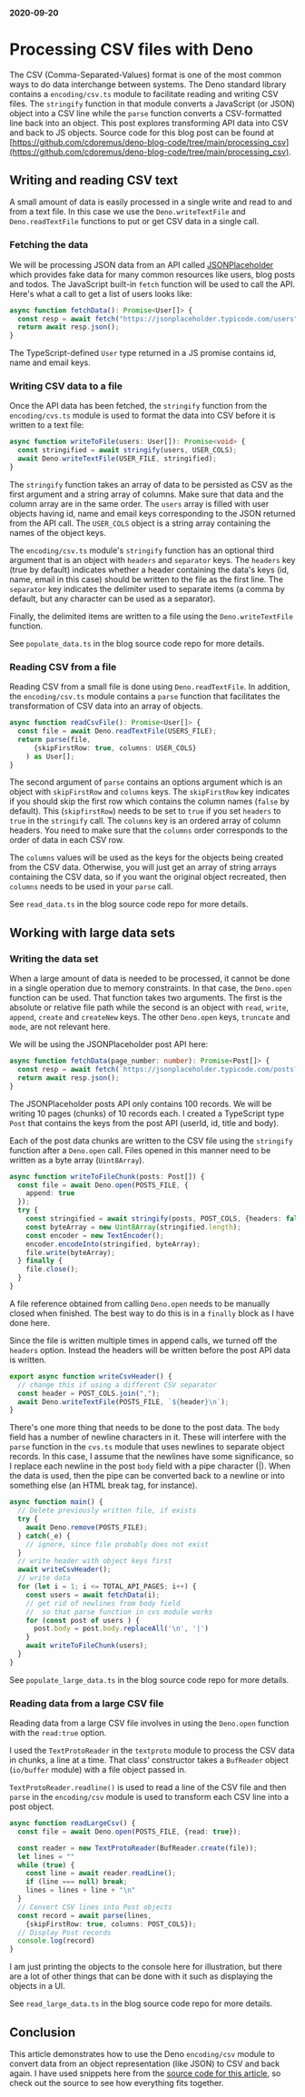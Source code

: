 #### 2020-09-20

# Processing CSV files with Deno

The CSV (Comma-Separated-Values) format is one of the most common ways to do data interchange between systems. The Deno standard library contains a `encoding/csv.ts` module to facilitate reading and writing CSV files. The `stringify` function in that module converts a JavaScript (or JSON) object into a CSV line while the `parse` function converts a CSV-formatted line back into an object. This post explores transforming API data into CSV and back to JS objects. Source code for this blog post can be found at [https://github.com/cdoremus/deno-blog-code/tree/main/processing_csv](https://github.com/cdoremus/deno-blog-code/tree/main/processing_csv).

## Writing and reading CSV text
A small amount of data is easily processed in a single write and read to and from a text file. In this case we use the `Deno.writeTextFile` and `Deno.readTextFile` functions to put or get CSV data in a single call.

### Fetching the data
We will be processing JSON data from an API called [JSONPlaceholder](https://jsonplaceholder.typicode.com/) which provides fake data for many common resources like users, blog posts and todos. The JavaScript built-in `fetch` function will be used to call the API. Here's what a call to get a list of users looks like:

```ts
async function fetchData(): Promise<User[]> {
  const resp = await fetch("https://jsonplaceholder.typicode.com/users");
  return await resp.json();
}
```
The TypeScript-defined `User` type returned in a JS promise contains id, name and email keys.

### Writing CSV data to a file
Once the API data has been fetched, the `stringify` function from the `encoding/cvs.ts` module is used to format the data into CSV before it is written to a text file:
```ts
async function writeToFile(users: User[]): Promise<void> {
  const stringified = await stringify(users, USER_COLS);
  await Deno.writeTextFile(USER_FILE, stringified);
}
```
The `stringify` function takes an array of data to be persisted as CSV as the first argument and a string array of columns. Make sure that data and the column array are in the same order. The `users` array is filled with user objects having id, name and email keys corresponding to the JSON returned from the API call. The `USER_COLS` object is a string array containing the names of the object keys.

The `encoding/csv.ts` module's `stringify` function has an optional third argument that is an object with `headers` and `separator` keys. The `headers` key (true by default) indicates whether a header containing the data's keys (id, name, email in this case) should be written to the file as the first line. The `separator` key indicates the delimiter used to separate items (a comma by default, but any character can be used as a separator).

Finally, the delimited items are written to a file using the `Deno.writeTextFile` function.

See `populate_data.ts` in the blog source code repo for more details.

### Reading CSV from a file
Reading CSV from a small file is done using `Deno.readTextFile`. In addition, the `encoding/csv.ts` module contains a `parse` function that facilitates the transformation of CSV data into an array of objects.
```ts
async function readCsvFile(): Promise<User[]> {
  const file = await Deno.readTextFile(USERS_FILE);
  return parse(file,
      {skipFirstRow: true, columns: USER_COLS}
    ) as User[];
}
```
The second argument of `parse` contains an options argument which is an object with `skipFirstRow` and `columns` keys. The `skipFirstRow` key indicates if you should skip the first row which contains the column names (`false` by default). This (`skipfirstRow`) needs to be set to `true` if you set `headers` to `true` in the `stringify` call. The `columns` key is an ordered array of column headers. You need to make sure that the `columns` order corresponds to the order of data in each CSV row.

The `columns` values will be used as the keys for the objects being created from the CSV data. Otherwise, you will just get an array of string arrays containing the CSV data, so if you want the original object recreated, then `columns` needs to be used in your `parse` call.

See `read_data.ts` in the blog source code repo for more details.

## Working with large data sets

### Writing the data set
When a large amount of data is needed to be processed, it cannot be done in a single operation due to memory constraints. In that case, the `Deno.open` function can be used. That function takes two arguments. The first is the absolute or relative file path while the second is an object with `read`, `write`, `append`, `create` and `createNew` keys. The other `Deno.open` keys, `truncate` and `mode`, are not relevant here.

We will be using the JSONPlaceholder post API here:
```ts
async function fetchData(page_number: number): Promise<Post[]> {
  const resp = await fetch(`https://jsonplaceholder.typicode.com/posts?_limit=10&_page=${page_number}`);
  return await resp.json();
}
```
The JSONPlaceholder posts API only contains 100 records. We will be writing 10 pages (chunks) of 10 records each. I created a TypeScript type `Post` that contains the keys from the post API (userId, id, title and body).

Each of the post data chunks are written to the CSV file using the `stringify` function after a `Deno.open` call. Files opened in this manner need to be written as a byte array (`Uint8Array`).

```ts
async function writeToFileChunk(posts: Post[]) {
  const file = await Deno.open(POSTS_FILE, {
    append: true
  });
  try {
    const stringified = await stringify(posts, POST_COLS, {headers: false});
    const byteArray = new Uint8Array(stringified.length);
    const encoder = new TextEncoder();
    encoder.encodeInto(stringified, byteArray);
    file.write(byteArray);
  } finally {
    file.close();
  }
}
```
A file reference obtained from calling `Deno.open` needs to be manually closed when finished. The best way to do this is in a `finally` block as I have done here.

Since the file is written multiple times in append calls, we turned off the `headers` option. Instead the headers will be written before the post API data is written.
```ts
export async function writeCsvHeader() {
  // change this if using a different CSV separator
  const header = POST_COLS.join(",");
  await Deno.writeTextFile(POSTS_FILE, `${header}\n`);
}
```
There's one more thing that needs to be done to the post data. The `body` field has a number of newline characters in it. These will interfere with the `parse` function in the `cvs.ts` module that uses newlines to separate object records. In this case, I assume that the newlines have some significance, so I replace each newline in the post `body` field with a pipe character (|). When the data is used, then the pipe can be converted back to a newline or into something else (an HTML break tag, for instance).
```ts
async function main() {
  // Delete previously written file, if exists
  try {
    await Deno.remove(POSTS_FILE);
  } catch(_e) {
    // ignore, since file probably does not exist
  }
  // write header with object keys first
  await writeCsvHeader();
  // write data
  for (let i = 1; i <= TOTAL_API_PAGES; i++) {
    const users = await fetchData(i);
    // get rid of newlines from body field
    //  so that parse function in cvs module works
    for (const post of users ) {
      post.body = post.body.replaceAll('\n', '|')
    }
    await writeToFileChunk(users);
  }
}
```
See `populate_large_data.ts` in the blog source code repo for more details.

### Reading data from a large CSV file

Reading data from a large CSV file involves in using the `Deno.open` function with the `read:true` option.

I used the `TextProtoReader` in the `textproto` module to process the CSV data in chunks, a line at a time. That class' constructor takes a `BufReader` object (`io/buffer` module) with a file object passed in.

`TextProtoReader.readline()` is used to read a line of the CSV file and then `parse` in the `encoding/csv` module is used to transform each CSV line into a post object.

```ts
async function readLargeCsv() {
  const file = await Deno.open(POSTS_FILE, {read: true});

  const reader = new TextProtoReader(BufReader.create(file));
  let lines = ""
  while (true) {
    const line = await reader.readLine();
    if (line === null) break;
    lines = lines + line + "\n"
  }
  // Convert CSV lines into Post objects
  const record = await parse(lines,
    {skipFirstRow: true, columns: POST_COLS});
  // Display Post records
  console.log(record)
}
```
I am just printing the objects to the console here for illustration, but there are a lot of other things that can be done with it such as displaying the objects in a UI.

See `read_large_data.ts` in the blog source code repo for more details.

## Conclusion
This article demonstrates how to use the Deno `encoding/csv` module to convert data from an object representation (like JSON) to CSV and back again. I have used snippets here from the [source code for this article](https://github.com/cdoremus/deno-blog-code/tree/main/processing_csv), so check out the source to see how everything fits together.